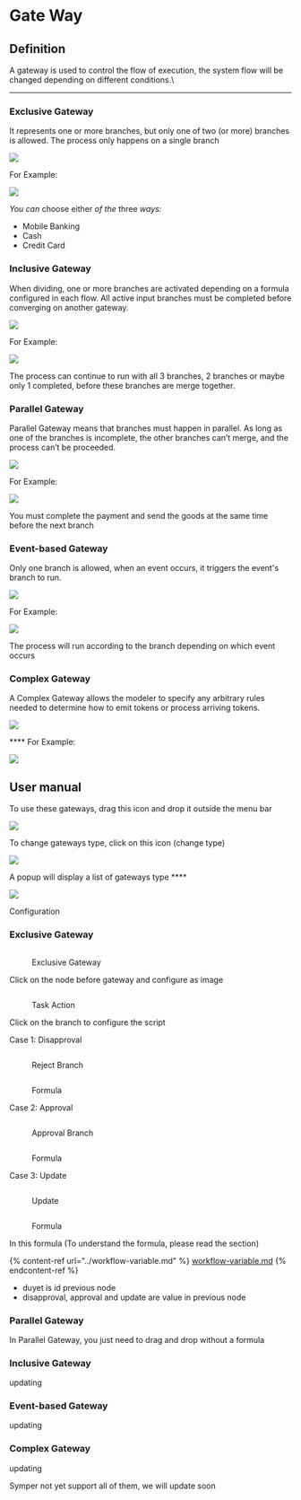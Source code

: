 # Gate Way

## **Definition**

A gateway is used to control the flow of execution, the system flow will be changed depending on different conditions.\\

***

### Exclusive Gateway

It represents one or more branches, but only one of two (or more) branches is allowed. The process only happens on a single branch

![](https://lh4.googleusercontent.com/iR3TgPK7jMz\_jSywZuFwo2FQtDmow7tvy4B8vpvSIybaF9OApi986UERYZyTLIq2NRcvxUWZUyQhSYqRkwrC7rHCQCYytUZdTuxf1QoQDtKfzgPnpc3RMNKGrvBRKi6JuDr06iyl)

For Example:

![](https://lh6.googleusercontent.com/EkiU1Gty-FyvJULMTwYSzHiYKEfjDOSV32QAGITERWIcKN-MGnoKjDaXjvicpY-vGM0ZqYROlT168lnjdz0lG2MiLtYMypThbVleAJ1aguB3Jr9LVgbZGFZpm4etA20MrFCZ0rO0)

_You_ _can_ choose either _of_ _the_ three _ways:_

* Mobile Banking
* Cash
* Credit Card

### **Inclusive Gateway**

When dividing, one or more branches are activated depending on a formula configured in each flow. All active input branches must be completed before converging on another gateway.

![](https://lh4.googleusercontent.com/LqktXTrAidLdB24-iW0RkFY4f7O\_D5yO749WfPBLCoyn4VkAnwY-n2m6xvdb4hGOn3XwK-fc0d8zAJg4QINKSbgPqxR5o6X3j646l4RVzqqjU2WLiczHX7ib8BC0uG-iGakMFHBj)

For Example:

![](https://lh5.googleusercontent.com/hDEI-Si3sp9U44rJ9RdjgeNLdy8e9FMPOD0e3aoJuH3V7zrR8Kav4KdlDvmB26n8bV7BNcUaobWbNGIIy9Z6PPMTkUfXRB8U9DJs1oM65rJeFZ\_h2ggPtWs89dV4zYM4g9tulFqQ)

The process can continue to run with all 3 branches, 2 branches or maybe only 1 completed, before these branches are merge together.

### **Parallel Gateway**

Parallel Gateway means that branches must happen in parallel. As long as one of the branches is incomplete, the other branches can’t merge, and the process can’t be proceeded.

![](https://lh5.googleusercontent.com/9Haa3JJskJ8JVTofw0iGg\_30Mklkhn1k78Ud0mkCw\_I13JXF\_KKD1dOepUZgPxRd4PaX3Ce25Wh66SuAxN72bdrZGea3zbwdwFZI5jJ49yLEpn3mcRI7GZ5ctfvNVFnPrxcyyuRT)

For Example:

![](https://lh5.googleusercontent.com/-OjC-CEcUCIZ-5cXOYkXHOboh7N30J5IRjVheBh6ZwcShjAOlSaZzT2sU345\_g7EEH90mqBRImgTVvXJCcfiXCOlRU4gtS4oALvXqWA\_VrT7Hb6\_WZer5l9OKJOvi0bysr5120\_i)

You must complete the payment and send the goods at the same time before the next branch

### **Event-based Gateway**

Only one branch is allowed, when an event occurs, it triggers the event's branch to run.

![](https://lh5.googleusercontent.com/9NHOP85HCyqHo4HdvfzR5HrcGbnfvLoHMvJhXlwY4MoCHXRwWQYus6UHO0de7Z2O2WTX4pFQ5C3AYMQkpJ6zKdQgl-mECjfO08eVrto29dJ5riCekXi2YV3peOdETS\_ZRVDeWbti)

For Example:

![](https://lh5.googleusercontent.com/eBDUBngPGmyKNV6vEA46xLUzGHhcIb4FXULTQbO4UM3\_Vz0a7\_mttO\_dXJLajJl9SJdZOCGUDQeJ2s5WC8znqDkZz6lEFu0CrQ\_QpQMFJaWeBuBoX8KjUPxbjWwNxJZLhMlZl0K5)

The process will run according to the branch depending on which event occurs

### **Complex Gateway**

A Complex Gateway allows the modeler to specify any arbitrary rules needed to determine how to emit tokens or process arriving tokens.

![](https://lh6.googleusercontent.com/x2F1tyTKvomSeVfDoagiU4grus6qqebjE0FOItH6Gtyr5-DGka0oHTTYrlckWU11yV0Rv2OeADWgjigWFkx934hcXw-gWuuAcgyP3I4E1DiyoWOEBbMh7qPh8nkMP6htikUbF4K9)

\*\*\*\* For Example:

![](https://lh6.googleusercontent.com/TJKj9UFj-Qa-l8PkrK8TL1KFVpLHXHXEq7ZUfBb37de65ipCbmnXg5xSEgHQw6NpF3beXibxPnUGHyo8TTfko61wQlRMdmJZqBVN2uk\_eXUlUh-O2tYlk7mTp99uQ2kb59e5g4iU)

## **User manual**

To use these gateways, drag this icon and drop it outside the menu bar

![](https://lh3.googleusercontent.com/CpQC6bi8MU994GFGeQ9haFSfjP5zDAwtZyvX8ZE3GRLlv2ceTp8LDIKPOLXIhZwboJ2O43tOubJPZ5STmH\_IVYbE2nJtJ4RHi55hI9AfbbYFjXicPX\_ddYXXGIjyxvY0sdhdYsVM)

To change gateways type, click on this icon (change type)

![](https://lh5.googleusercontent.com/--OaRRsxpd0b8lCtbVuBfJlGYX8gArKlr9Wa19Y31C0Fbw0ah\_2zllLslfRD3tcv1L2whMt6Xso8ahEBOczmyjydhSV-eMi14dlOuXtD3vP3XmuX\_FN7UxjjjYbdbaXL6XeloUDs)

A popup will display a list of gateways type \*\*\*\*

![](https://lh5.googleusercontent.com/SkVxM8Lp7D9Lv0HzN8c2axzc5T\_ljL96\_W8NjeO7f7EBExN-qw7eAAOVWNGqnZ4VeqS6SzbewPqhOol-nSYxc9OqiFKb\_EuuqmmNE3GGY1GYLmZhLEGQ1rVfgqaF7xRk9vJ\_wvcB)

Configuration

### Exclusive Gateway

<figure><img src="../../../.gitbook/assets/image (102).png" alt=""><figcaption><p>Exclusive Gateway</p></figcaption></figure>

Click on the node before gateway and configure as image

<figure><img src="../../../.gitbook/assets/image (6) (3).png" alt=""><figcaption><p>Task Action</p></figcaption></figure>

Click on the branch to configure the script

Case 1: Disapproval

<figure><img src="../../../.gitbook/assets/image (17) (2).png" alt=""><figcaption><p>Reject Branch</p></figcaption></figure>

<figure><img src="../../../.gitbook/assets/image (3) (3) (1).png" alt=""><figcaption><p>Formula</p></figcaption></figure>

Case 2: Approval

<figure><img src="../../../.gitbook/assets/image (9) (2) (1).png" alt=""><figcaption><p>Approval Branch</p></figcaption></figure>

<figure><img src="../../../.gitbook/assets/image (2) (2).png" alt=""><figcaption><p>Formula</p></figcaption></figure>

Case 3: Update

<figure><img src="../../../.gitbook/assets/image (1) (3) (1).png" alt=""><figcaption><p>Update</p></figcaption></figure>

<figure><img src="../../../.gitbook/assets/image (15) (2).png" alt=""><figcaption><p>Formula</p></figcaption></figure>

In this formula (To understand the formula, please read the section)

{% content-ref url="../workflow-variable.md" %}
[workflow-variable.md](../workflow-variable.md)
{% endcontent-ref %}

* duyet is id previous node
* disapproval, approval and update are value in previous node

### Parallel Gateway

In Parallel Gateway, you just need to drag and drop without a formula

### Inclusive Gateway

updating

### Event-based Gateway

updating

### Complex Gateway

updating

Symper not yet support all of them, we will update soon
